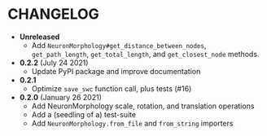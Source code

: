 # CHANGELOG

-   **Unreleased**
    -   Add `NeuronMorphology#get_distance_between_nodes`, `get_path_length`, `get_total_length`, and `get_closest_node` methods.
-   **0.2.2** (July 24 2021)
    -   Update PyPI package and improve documentation
-   **0.2.1**
    -   Optimize `save_swc` function call, plus tests (#16)
-   **0.2.0** (January 26 2021)
    -   Add NeuronMorphology scale, rotation, and translation operations
    -   Add a (seedling of a) test-suite
    -   Add `NeuronMorphology.from_file` and `from_string` importers
